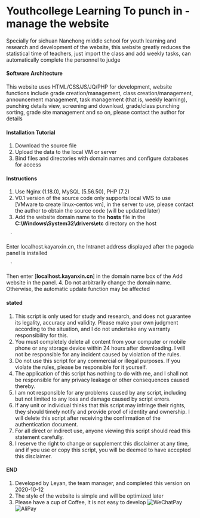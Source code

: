 # Youthcollege Learning To punch in - manage the website


####

Specially for sichuan Nanchong middle school for youth learning and research and development of the website, this website greatly reduces the statistical time of teachers, just import the class and add weekly tasks, can automatically complete the personnel to judge


#### Software Architecture

This website uses HTML/CSS/JS/JQ/PHP for development, website functions include grade creation/management, class creation/management, announcement management, task management (that is, weekly learning), punching details view, screening and download, grade/class punching sorting, grade site management and so on, please contact the author for details


#### Installation Tutorial

1. Download the source file
2. Upload the data to the local VM or server
3. Bind files and directories with domain names and configure databases for access


#### Instructions

1. Use Nginx (1.18.0), MySQL (5.56.50), PHP (7.2)
2. V0.1 version of the source code only supports local VMS to use [VMware to create linux-centos vm], in the server to use, please contact the author to obtain the source code (will be updated later)
3. Add the website domain name to the **hosts** file in the **C:\Windows\System32\drivers\etc** directory on the host

` ` `

Enter localhost.kayanxin.cn, the Intranet address displayed after the pagoda panel is installed

` ` `

Then enter [**localhost.kayanxin.cn**] in the domain name box of the Add website in the panel.
4. Do not arbitrarily change the domain name. Otherwise, the automatic update function may be affected


#### stated

1. This script is only used for study and research, and does not guarantee its legality, accuracy and validity. Please make your own judgment according to the situation, and I do not undertake any warranty responsibility for this.
2. You must completely delete all content from your computer or mobile phone or any storage device within 24 hours after downloading. I will not be responsible for any incident caused by violation of the rules.
3. Do not use this script for any commercial or illegal purposes. If you violate the rules, please be responsible for it yourself.
4. The application of this script has nothing to do with me, and I shall not be responsible for any privacy leakage or other consequences caused thereby.
5. I am not responsible for any problems caused by any script, including but not limited to any loss and damage caused by script errors.
6. If any unit or individual thinks that this script may infringe their rights, they should timely notify and provide proof of identity and ownership. I will delete this script after receiving the confirmation of the authentication document.
7. For all direct or indirect use, anyone viewing this script should read this statement carefully.
8. I reserve the right to change or supplement this disclaimer at any time, and if you use or copy this script, you will be deemed to have accepted this disclaimer.


#### END

1. Developed by Leyan, the team manager, and completed this version on 2020-10-12
2. The style of the website is simple and will be optimized later
3. Please have a cup of Coffee, it is not easy to develop
![WeChatPay](https://images.gitee.com/uploads/images/2021/1127/194548_70c0662b_10095327.jpeg)![AliPay](https://images.gitee.com/uploads/images/2021/1127/194608_f44a2a27_10095327.jpeg)